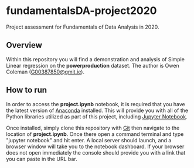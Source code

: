 # fundamentalsDA-project2020
Project assessment for Fundamentals of Data Analysis in 2020.
<br>
## Overview
Within this repository you will find a demonstration and analysis of Simple Linear regression on the <b>powerproduction</b> dataset. The author is Owen Coleman (G00387850@gmit.ie).
## How to run
In order to access the <b>project.ipynb</b> notebook, it is required that you have the latest version of <a href="https://www.anaconda.com/" target="_blank">Anaconda</a> installed. This will provide you with all of the Python libraries utilized as part of this project, including <a href="https://jupyter.org/install.html" target="_blank">Jupyter Notebook</a>.

Once installed, simply clone this repository with <a href="https://git-scm.com/" target="_blank">Git</a> then navigate to the location of <b>project.ipynb</b>. Once there open a command terminal and type "jupyter notebook" and hit enter. A local server should launch, and a browser window will take you to the notebook dashboard. If your browser does not open immediately the console should provide you with a link that you can paste in the URL bar.
